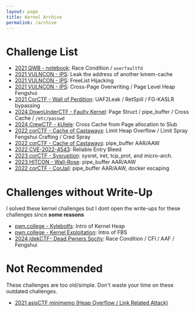 ```yaml
---
layout: page
title: Kernel Archive
permalink: /archive
---
```

# Challenge List
- [2021 QWB - notebook](../2022/05/20/Introduction-of-Kernel-Pwn-userfaultfd.html): Race Condition / `userfaultfd`
- [2021 VULNCON - IPS](../2024/02/09/IPS.html): Leak the address of another kmem-cache
- [2021 VULNCON - IPS](../2024/02/28/IPS-Freelist.html): FreeList Hijacking
- [2021 VULNCON - IPS](../2024/02/29/IPS-Cross-Slab-Attack.html): Cross-Page Overwriting / Page Level Heap Fengshui
- [2021 CorCTF - Wall of Perdition](../2024/05/27/Wall-of-Perdition.html): UAF2Leak / RetSpill / FG-KASLR bypassing
- [2024 DownUnderCTF - Faulty Kernel](../2024/07/18/Faulty-Kernel.html): Page Struct / pipe_buffer / Cross Cache / `/etc/passwd`
- [2024 CrewCTF - kUlele](../2024/08/14/kUlele.html): Cross Cache from Page allocation to Slub
- [2022 corCTF - Cache of Castaways](../2024/06/28/Castaways.html): Limit Heap Overflow / Limit Spray Fengshui Crafting / Cred Spray
- [2022 corCTF - Cache of Castaways](../2024/06/28/Castaways.html): pipe_buffer AAR/AAW
- [2022 CVE-2022-4543](https://github.com/n132/libx/blob/main/kaslr.c): Reliable Entry Bleed
- [2023 corCTF - Sysruption](../2024/09/28/sysruption.html): sysret, iret, tcp_prot, and micro-arch.
- [2023 HITCON - Wall-Rose](../2024/09/29/rose.html): pipe_buffer AAR/AAW
- [2022 corCTF - CorJail](../2024/10/13/corjail.html): pipe_buffer AAR/AAW, docker escaping

# Challenges without Write-Up

I solved these kernel challenges but I dont open the write-ups for these challenges since **some reasons**

- [pwn.college - Kylebotfs](https://pwn.college/quarterly-quiz/kylebotfs/): Intro of Kernel Heap
- [pwn.college - Kernel Exploitation](https://pwn.college/software-exploitation/kernel-exploitation/): Intro of FBS 
- [2024 idekCTF- Dead Pwners Socity](https://github.com/idekctf/idekctf-2024/tree/main/pwn/dead-pwners-society): Race Condition / CFI / AAF / Fengshui

# Not Recommended

These challenges are too old/simple. Don't waste your time on these outdated challenges.

- [2021 asisCTF minimemo (Heap Overflow / Link Related Attack)][1]




[1]: https://github.com/n132/n132.github.io/blob/master/code/minimemo/README.md
